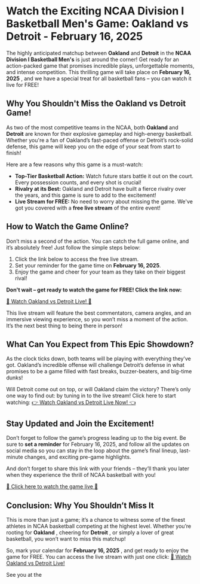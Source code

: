 # Watch the Exciting NCAA Division I Basketball Men's Game: Oakland vs Detroit - February 16, 2025

The highly anticipated matchup between **Oakland** and **Detroit** in the **NCAA Division I Basketball Men's** is just around the corner! Get ready for an action-packed game that promises incredible plays, unforgettable moments, and intense competition. This thrilling game will take place on **February 16, 2025** , and we have a special treat for all basketball fans – you can watch it live for FREE!

## Why You Shouldn't Miss the Oakland vs Detroit Game!

As two of the most competitive teams in the NCAA, both **Oakland** and **Detroit** are known for their explosive gameplay and high-energy basketball. Whether you're a fan of Oakland’s fast-paced offense or Detroit’s rock-solid defense, this game will keep you on the edge of your seat from start to finish!

Here are a few reasons why this game is a must-watch:

- **Top-Tier Basketball Action:** Watch future stars battle it out on the court. Every possession counts, and every shot is crucial!
- **Rivalry at its Best:** Oakland and Detroit have built a fierce rivalry over the years, and this game is sure to add to the excitement!
- **Live Stream for FREE:** No need to worry about missing the game. We've got you covered with a **free live stream** of the entire event!

## How to Watch the Game Online?

Don’t miss a second of the action. You can catch the full game online, and it’s absolutely free! Just follow the simple steps below:

1. Click the link below to access the free live stream.
2. Set your reminder for the game time on **February 16, 2025**.
3. Enjoy the game and cheer for your team as they take on their biggest rival!

**Don't wait – get ready to watch the game for FREE! Click the link now:**

[🎥 Watch Oakland vs Detroit Live! 🎥](https://tinyurl.com/livestreamfreeo?st=Oakland+vs+Detroit&si=ghc)

This live stream will feature the best commentators, camera angles, and an immersive viewing experience, so you won’t miss a moment of the action. It’s the next best thing to being there in person!

## What Can You Expect from This Epic Showdown?

As the clock ticks down, both teams will be playing with everything they’ve got. Oakland’s incredible offense will challenge Detroit’s defense in what promises to be a game filled with fast breaks, buzzer-beaters, and big-time dunks!

Will Detroit come out on top, or will Oakland claim the victory? There’s only one way to find out: by tuning in to the live stream! Click here to start watching: [👉 Watch Oakland vs Detroit Live Now! 👈](https://tinyurl.com/livestreamfreeo?st=Oakland+vs+Detroit&si=ghc)

## Stay Updated and Join the Excitement!

Don’t forget to follow the game’s progress leading up to the big event. Be sure to **set a reminder** for February 16, 2025, and follow all the updates on social media so you can stay in the loop about the game’s final lineup, last-minute changes, and exciting pre-game highlights.

And don’t forget to share this link with your friends – they’ll thank you later when they experience the thrill of NCAA basketball with you!

[🔴 Click here to watch the game live 🔴](https://tinyurl.com/livestreamfreeo?st=Oakland+vs+Detroit&si=ghc)

## Conclusion: Why You Shouldn’t Miss It

This is more than just a game; it’s a chance to witness some of the finest athletes in NCAA basketball competing at the highest level. Whether you’re rooting for **Oakland** , cheering for **Detroit** , or simply a lover of great basketball, you won’t want to miss this matchup!

So, mark your calendar for **February 16, 2025** , and get ready to enjoy the game for FREE. You can access the live stream with just one click: [🚨 Watch Oakland vs Detroit Live!](https://tinyurl.com/livestreamfreeo?st=Oakland+vs+Detroit&si=ghc)

See you at the
